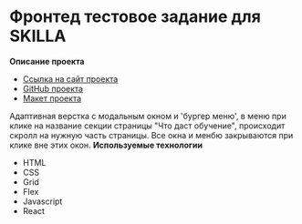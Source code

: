 # Фронтед тестовое задание для SKILLA

**Описание проекта**
 * [Ссылка на сайт проекта](https://simple-hotelll.netlify.app/)
 * [GitHub проекта](https://github.com/alexholm222/offerum)
 * [Макет проекта]( https://www.figma.com/file/CxbFCsTnxoSf1G0p4kzQmr/%D0%A2%D0%B5%D1%81%D1%82%D0%BE%D0%B2%D0%BE%D0%B5-%D0%B7%D0%B0%D0%B4%D0%B0%D0%BD%D0%B8%D0%B5-OFFERRUM?type=design&node-id=6-156&t=69cVemho4VdWpH1X-0)

Адаптивная верстка с модальным окном и 'бургер меню', в меню при клике на название секции страницы "Что даст обучение", происходит скролл на нужную часть страницы. Все окна и менбю закрываются при клике вне этих окон.
**Используемые технологии**
* HTML
* CSS
* Grid
* Flex
* Javascript
* React